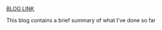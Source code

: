 [BLOG LINK](https://youngwoo-git.github.io/personal_blog/build/html/index.html)

This blog contains a brief summary of what I've done so far
